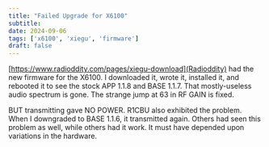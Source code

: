 ```yaml
---
title: "Failed Upgrade for X6100"
subtitle:
date: 2024-09-06
tags: ['x6100', 'xiegu', 'firmware']
draft: false
---
```


[https://www.radioddity.com/pages/xiegu-download](Radioddity)
had the new firmware for the X6100.
I downloaded it, wrote it, installed it, and rebooted it
to see the stock APP 1.1.8 and BASE 1.1.7.
That mostly-useless audio spectrum is gone.
The strange jump at 63 in RF GAIN is fixed.

BUT transmitting gave NO POWER.
R1CBU also exhibited the problem.
When I downgraded to BASE 1.1.6,
it transmitted again.
Others had seen this problem as well,
while others had it work.
It must have depended upon variations
in the hardware.

<!--more-->
